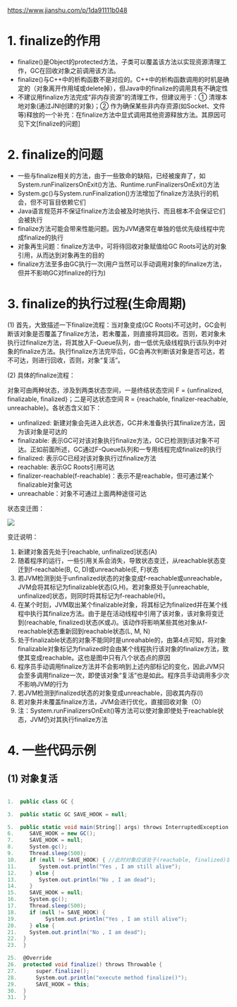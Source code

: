 https://www.jianshu.com/p/1da91111b048

# 1\. finalize的作用

-   finalize()是Object的protected方法，子类可以覆盖该方法以实现资源清理工作，GC在回收对象之前调用该方法。
-   finalize()与C++中的析构函数不是对应的。C++中的析构函数调用的时机是确定的（对象离开作用域或delete掉），但Java中的finalize的调用具有不确定性
-   不建议用finalize方法完成“非内存资源”的清理工作，但建议用于：① 清理本地对象(通过JNI创建的对象)；② 作为确保某些非内存资源(如Socket、文件等)释放的一个补充：在finalize方法中显式调用其他资源释放方法。其原因可见下文\[finalize的问题\]

# 2\. finalize的问题

-   一些与finalize相关的方法，由于一些致命的缺陷，已经被废弃了，如System.runFinalizersOnExit()方法、Runtime.runFinalizersOnExit()方法
-   System.gc()与System.runFinalization()方法增加了finalize方法执行的机会，但不可盲目依赖它们
-   Java语言规范并不保证finalize方法会被及时地执行、而且根本不会保证它们会被执行
-   finalize方法可能会带来性能问题。因为JVM通常在单独的低优先级线程中完成finalize的执行
-   对象再生问题：finalize方法中，可将待回收对象赋值给GC Roots可达的对象引用，从而达到对象再生的目的
-   finalize方法至多由GC执行一次(用户当然可以手动调用对象的finalize方法，但并不影响GC对finalize的行为)

# 3\. finalize的执行过程(生命周期)

(1) 首先，大致描述一下finalize流程：当对象变成(GC Roots)不可达时，GC会判断该对象是否覆盖了finalize方法，若未覆盖，则直接将其回收。否则，若对象未执行过finalize方法，将其放入F-Queue队列，由一低优先级线程执行该队列中对象的finalize方法。执行finalize方法完毕后，GC会再次判断该对象是否可达，若不可达，则进行回收，否则，对象“复活”。

(2) 具体的finalize流程：

对象可由两种状态，涉及到两类状态空间，一是终结状态空间 F = {unfinalized, finalizable, finalized}；二是可达状态空间 R = {reachable, finalizer-reachable, unreachable}。各状态含义如下：

-   unfinalized: 新建对象会先进入此状态，GC并未准备执行其finalize方法，因为该对象是可达的
-   finalizable: 表示GC可对该对象执行finalize方法，GC已检测到该对象不可达。正如前面所述，GC通过F-Queue队列和一专用线程完成finalize的执行
-   finalized: 表示GC已经对该对象执行过finalize方法
-   reachable: 表示GC Roots引用可达
-   finalizer-reachable(f-reachable)：表示不是reachable，但可通过某个finalizable对象可达
-   unreachable：对象不可通过上面两种途径可达

状态变迁图：

![](//upload-images.jianshu.io/upload_images/9938817-0cd30bc9c668c8ed?imageMogr2/auto-orient/strip|imageView2/2/w/478/format/webp)

变迁说明：

1.  新建对象首先处于\[reachable, unfinalized\]状态(A)
2.  随着程序的运行，一些引用关系会消失，导致状态变迁，从reachable状态变迁到f-reachable(B, C, D)或unreachable(E, F)状态
3.  若JVM检测到处于unfinalized状态的对象变成f-reachable或unreachable，JVM会将其标记为finalizable状态(G,H)。若对象原处于\[unreachable, unfinalized\]状态，则同时将其标记为f-reachable(H)。
4.  在某个时刻，JVM取出某个finalizable对象，将其标记为finalized并在某个线程中执行其finalize方法。由于是在活动线程中引用了该对象，该对象将变迁到(reachable, finalized)状态(K或J)。该动作将影响某些其他对象从f-reachable状态重新回到reachable状态(L, M, N)
5.  处于finalizable状态的对象不能同时是unreahable的，由第4点可知，将对象finalizable对象标记为finalized时会由某个线程执行该对象的finalize方法，致使其变成reachable。这也是图中只有八个状态点的原因
6.  程序员手动调用finalize方法并不会影响到上述内部标记的变化，因此JVM只会至多调用finalize一次，即使该对象“复活”也是如此。程序员手动调用多少次不影响JVM的行为
7.  若JVM检测到finalized状态的对象变成unreachable，回收其内存(I)
8.  若对象并未覆盖finalize方法，JVM会进行优化，直接回收对象（O）
9.  注：System.runFinalizersOnExit()等方法可以使对象即使处于reachable状态，JVM仍对其执行finalize方法

# 4\. 一些代码示例

## (1) 对象复活

```csharp

1.  public class GC {  

3.  public static GC SAVE_HOOK = null;  

5.  public static void main(String[] args) throws InterruptedException {  
6.     SAVE_HOOK = new GC();  
7.     SAVE_HOOK = null;  
8.     System.gc();  
9.     Thread.sleep(500);  
10.    if (null != SAVE_HOOK) { //此时对象应该处于(reachable, finalized)状态  
11.       System.out.println("Yes , I am still alive");  
12.    } else {  
13.       System.out.println("No , I am dead");  
14.    }  
15.    SAVE_HOOK = null;  
16.    System.gc();  
17.    Thread.sleep(500);  
18.    if (null != SAVE_HOOK) {  
19.         System.out.println("Yes , I am still alive");  
20.    } else {  
21.    System.out.println("No , I am dead");  
22.  }  
23.  }  

25.  @Override  
26.  protected void finalize() throws Throwable {  
27.      super.finalize();  
28.      System.out.println("execute method finalize()");  
29.      SAVE_HOOK = this;  
30.  }  
31.  }
```

